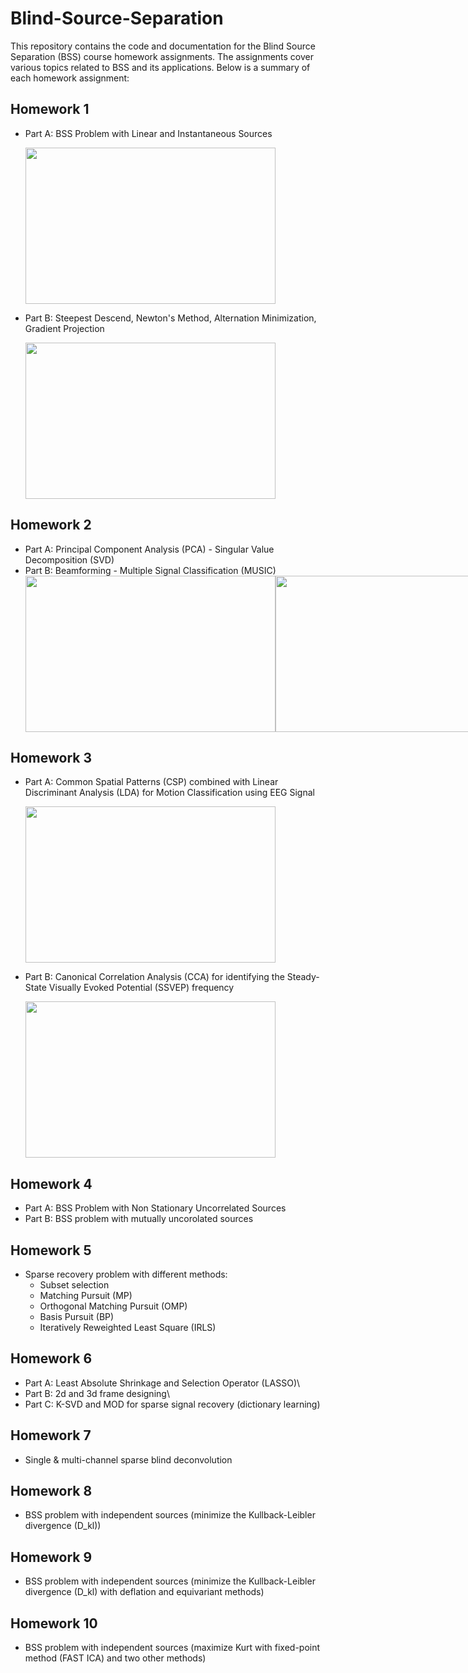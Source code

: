 # Blind-Source-Separation
This repository contains the code and documentation for the Blind Source Separation (BSS) course homework assignments. The assignments cover various topics related to BSS and its applications. Below is a summary of each homework assignment:

## Homework 1
- Part A: BSS Problem with Linear and Instantaneous Sources 

  <img src="https://github.com/fatemeJalili/Blind-Source-Separation/assets/113304184/f8676c86-3874-4e7d-b810-e534c54a21f3" width="400" height="250">

- Part B: Steepest Descend, Newton's Method, Alternation Minimization, Gradient Projection 

  <img src="https://github.com/fatemeJalili/Blind-Source-Separation/assets/113304184/d69f90b5-5956-45d3-8911-3d6dedeea1a7" width="400" height="250">

## Homework 2
- Part A: Principal Component Analysis (PCA) - Singular Value Decomposition (SVD) 
- Part B: Beamforming - Multiple Signal Classification (MUSIC) 
  <div style="display: flex; justify-content: space-between;">
    <img src="https://github.com/fatemeJalili/Blind-Source-Separation/assets/113304184/711fa767-93f1-44ce-b1ea-a89c299b3773" width="400" height="250"">
    <img src="https://github.com/fatemeJalili/Blind-Source-Separation/assets/113304184/7cfeac73-15cf-4f02-be20-bebfed3f7d2e" width="400" height="250">
  </div>
  
## Homework 3
- Part A: Common Spatial Patterns (CSP) combined with Linear Discriminant Analysis (LDA) for Motion Classification using EEG Signal 

  <img src="https://github.com/fatemeJalili/Blind-Source-Separation/assets/113304184/0f6f2fd9-fb04-45bf-9ad3-6ca1e46161d0" width="400" height="250">

- Part B: Canonical Correlation Analysis (CCA) for identifying the Steady-State Visually Evoked Potential (SSVEP) frequency 

  <img src="https://github.com/fatemeJalili/Blind-Source-Separation/assets/113304184/4015eefe-0759-425b-9518-d52efaf1c18a" width="400" height="250">

## Homework 4
- Part A: BSS Problem with Non Stationary Uncorrelated Sources
- Part B: BSS problem with mutually uncorolated sources

## Homework 5
- Sparse recovery problem with different methods:
  - Subset selection
  - Matching Pursuit (MP)
  - Orthogonal Matching Pursuit (OMP)
  - Basis Pursuit (BP)
  - Iteratively Reweighted Least Square (IRLS)

## Homework 6
- Part A: Least Absolute Shrinkage and Selection Operator (LASSO)\
- Part B: 2d and 3d frame designing\
- Part C: K-SVD and MOD for sparse signal recovery (dictionary learning)

## Homework 7
- Single & multi-channel sparse blind deconvolution

## Homework 8
- BSS problem with independent sources (minimize the Kullback-Leibler divergence (D_kl))

## Homework 9
- BSS problem with independent sources (minimize the Kullback-Leibler divergence (D_kl) with deflation and equivariant methods)

## Homework 10
- BSS problem with independent sources (maximize Kurt with fixed-point method (FAST ICA) and two other methods)
